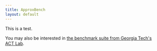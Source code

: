 ```yaml
---
title: ApproxBench
layout: default
---
```

This is a test.

You may also be interested in [the benchmark suite from Georgia Tech's ACT Lab][axbench].

[axbench]: http://act-lab.org/bench.html
